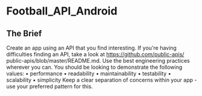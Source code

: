 # Football_API_Android

## The Brief

Create an app using an API that you find interesting.
If you're having difficulties finding an API, take a look at https://github.com/public-apis/
public-apis/blob/master/README.md.
Use the best engineering practices wherever you can. You should be looking to demonstrate the following values:
• performance
• readability
• maintainability • testability
• scalability
• simplicity
Keep a clear separation of concerns within your app - use your preferred pattern for this.
